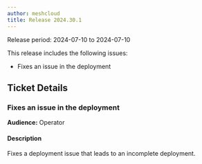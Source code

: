 ```yaml
---
author: meshcloud
title: Release 2024.30.1
---
```


Release period: 2024-07-10 to 2024-07-10

This release includes the following issues:
* Fixes an issue in the deployment
<!--truncate-->

## Ticket Details
### Fixes an issue in the deployment
**Audience:** Operator


#### Description
Fixes a deployment issue that leads to an incomplete deployment.

